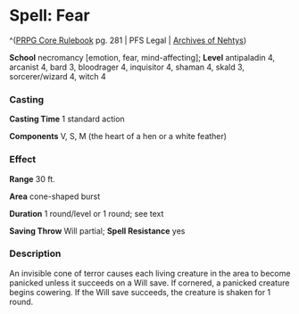 # Spell: Fear

^([PRPG Core Rulebook][ss-fear] pg. 281 | PFS Legal | [Archives of Nehtys][sn-fear])

**School** necromancy [emotion, fear, mind-affecting]; **Level** antipaladin 4, arcanist 4, bard 3, bloodrager 4, inquisitor 4, shaman 4, skald 3, sorcerer/wizard 4, witch 4

### Casting

**Casting Time** 1 standard action  

**Components** V, S, M (the heart of a hen or a white feather)

### Effect

**Range** 30 ft.  

**Area** cone-shaped burst  

**Duration** 1 round/level or 1 round; see text  

**Saving Throw** Will partial; **Spell Resistance** yes

### Description

An invisible cone of terror causes each living creature in the area to become panicked unless it succeeds on a Will save. If cornered, a panicked creature begins cowering. If the Will save succeeds, the creature is shaken for 1 round.

[ss-fear]: http://paizo.com/pathfinderRPG/v57
[sn-fear]: http://www.archivesofnethys.com/SpellDisplay.aspx?ItemName=Fear